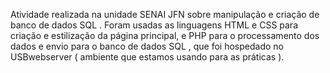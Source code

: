 Atividade realizada na unidade SENAI JFN sobre manipulação e criação de banco de dados SQL . Foram usadas as linguagens HTML e CSS para criação e estilização da página principal, e PHP para o processamento dos dados e envio para o banco de dados SQL , que foi hospedado no USBwebserver ( ambiente que estamos usando para as práticas ).
